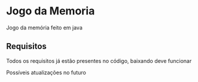 # Jogo da Memoria
Jogo da memória feito em java

## Requisitos
Todos os requisitos já estão presentes no código, baixando deve funcionar

Possíveis atualizações no futuro
